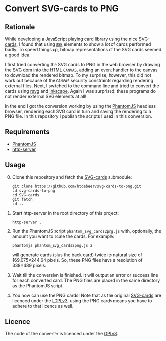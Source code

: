 # Convert SVG-cards to PNG

## Rationale

While developing a JavaScript playing card library using the nice
[SVG-cards](https://github.com/htdebeer/SVG-cards), I found that using
[`USE`](https://developer.mozilla.org/en/docs/Web/SVG/Element/use) elements to
show a lot of cards performed badly. To speed things up, bitmap
representations of the SVG cards seemed a good idea. 

I first tried converting the SVG cards to PNG in the web browser by drawing
the [SVG dom into the HTML
`CANVAS`](https://developer.mozilla.org/en-US/docs/Web/API/Canvas_API/Drawing_DOM_objects_into_a_canvas),
adding an event handler to the canvas to download the rendered bitmap. To my
surprise, however, this did not work out because of the `CANVAS` security
constraints regarding rendering external files. Next, I switched to the
command line and tried to convert the cards using
[rsvg](https://developer.gnome.org/rsvg/2.40/) and
[Inkscape](https://inkscape.org/en/). Again I was surprised: these programs do
not render external SVG elements at all! 

In the end I got the conversion working by using the
[PhantomJS](http://phantomjs.org/) headless browser, rendering each SVG card
in turn and saving the rendering to a PNG file. In this repository I publish
the scripts I used in this conversion.

## Requirements

- [PhantomJS](http://phantomjs.org/)
- [http-server](https://github.com/indexzero/http-server)

## Usage

0.  Clone this repository and fetch the
    [SVG-cards](https://github.com/htdebeer/SVG-cards) submodule:

        git clone https://github.com/htdebeer/svg-cards-to-png.git
        cd svg-cards-to-png
        cd SVG-cards
        git fetch
        cd ..

1.  Start http-server in the root directory of this project:

        http-server .

2.  Run the PhantomJS script `phantom_svg_cards2png.js` with, optionally, the
    amount you want to scale the cards. For example:

        phantomjs phantom_svg_cards2png.js 2

    will generate cards (plus the back card) twice its natural size of
    169.075×244.64 pixels. So, these PNG files have a resolution of 338×489
    pixels.

3.  Wait till the conversion is finished. It will output an error or success
    line for each converted card. The PNG files are placed in the same
    directory as the PhantomJS script.

5.  You now can use the PNG cards! Note that as the original
    [SVG-cards](https://github.com/htdebeer/SVG-cards) are licenced under the
    [LGPLv3](https://www.gnu.org/licenses/lgpl-3.0.en.html), using the PNG
    cards means you have to adhere to that licence as well.

## Licence

The code of the converter is licenced under the
[GPLv3](https://www.gnu.org/licenses/gpl-3.0.en.html).
